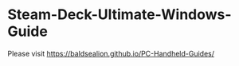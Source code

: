 # Steam-Deck-Ultimate-Windows-Guide

Please visit https://baldsealion.github.io/PC-Handheld-Guides/
